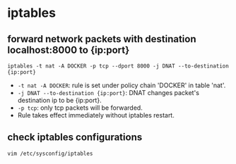 # iptables
## forward network packets with destination localhost:8000 to {ip:port}
`iptables -t nat -A DOCKER -p tcp --dport 8000 -j DNAT --to-destination {ip:port}`
- `-t nat -A DOCKER`: rule is set under policy chain 'DOCKER' in table 'nat'.
- `-j DNAT --to-destination {ip:port}`: DNAT changes packet's destination ip to be {ip:port}.
- `-p tcp`: only tcp packets will be forwarded.
- Rule takes effect immediately without iptables restart.

## check iptables configurations
`vim /etc/sysconfig/iptables`
